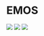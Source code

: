 # EMOS
![](https://img.shields.io/badge/SpringBoot-%20v2.7-green)   ![](https://img.shields.io/badge/Vue-%20v3.0-green)   ![](https://img.shields.io/badge/Vue%20Cli-%20v4.5-green)
